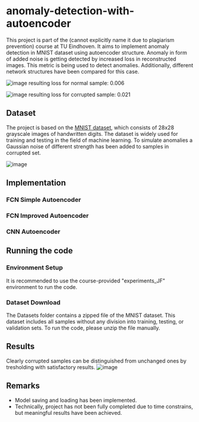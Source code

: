 # anomaly-detection-with-autoencoder
This project is part of the (cannot explicitly name it due to plagiarism prevention) course at TU Eindhoven. It aims to implement anomaly detection in MNIST dataset using autoencoder structure. Anomaly in form of added noise is getting detected by increased loss in reconstructed images. This metric is being used to detect anomalies. Additionally, different network structures have been compared for this case.

![image](https://github.com/user-attachments/assets/924845cf-3eb8-48a9-b3ed-7b463f7356fe)
resulting loss for normal sample: 0.006


![image](https://github.com/user-attachments/assets/96beb588-5948-46d4-a1d2-0dc2088f3962)
resulting loss for corrupted sample: 0.021


## Dataset
The project is based on the [MNIST dataset](https://en.wikipedia.org/wiki/MNIST_database), which consists of 28x28 grayscale images of handwritten digits. The dataset is widely used for training and testing in the field of machine learning. To simulate anomalies a Gaussian noise of different strength has been added to samples in corrupted set.

![image](https://github.com/user-attachments/assets/725031f7-26a5-42f8-897b-815891e0773d)


## Implementation
### FCN Simple Autoencoder

### FCN Improved Autoencoder

### CNN Autoencoder


## Running the code

### Environment Setup
It is recommended to use the course-provided "experiments_JF" environment to run the code.

### Dataset Download
The Datasets folder contains a zipped file of the MNIST dataset. This dataset includes all samples without any division into training, testing, or validation sets. To run the code, please unzip the file manually.


## Results
Clearly corrupted samples can be distinguished from unchanged ones by tresholding with satisfactory results.
![image](https://github.com/user-attachments/assets/8a35d8f9-adf5-4bf1-b6f4-1f6c0166a23e)



## Remarks
- Model saving and loading has been implemented.
- Technically, project has not been fully completed due to time constrains, but meaningful results have been achieved.
